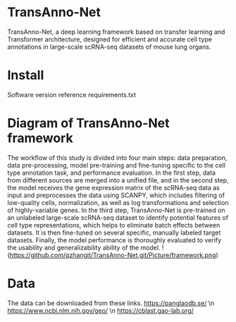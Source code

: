 # TransAnno-Net
TransAnno-Net, a deep learning framework based on transfer learning and Transformer architecture, designed for efficient and accurate cell type annotations in large-scale scRNA-seq datasets of mouse lung organs.
# Install
Software version reference requirements.txt
# Diagram of TransAnno-Net framework

The workflow of this study is divided into four main steps: data preparation, data pre-processing, model pre-training and fine-tuning specific to the cell type annotation task, and performance evaluation. In the first step, data from different sources are merged into a unified file, and in the second step, the model receives the gene expression matrix of the scRNA-seq data as input and preprocesses the data using SCANPY, which includes filtering of low-quality cells, normalization, as well as log transformations and selection of highly-variable genes. In the third step, TransAnno-Net is pre-trained on an unlabeled large-scale scRNA-seq dataset to identify potential features of cell type representations, which helps to eliminate batch effects between datasets. It is then fine-tuned on several specific, manually labeled target datasets. Finally, the model performance is thoroughly evaluated to verify the usability and generalizability ability of the model.
!(https://github.com/qzhangit/TransAnno-Net.git/Picture/framework.png)

# Data
The data can be downloaded from these links.
https://panglaodb.se/ \n
https://www.ncbi.nlm.nih.gov/geo/ \n
https://cblast.gao-lab.org/
